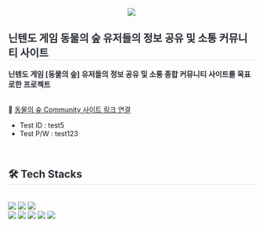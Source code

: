 <div align= "center">
    <img src="https://capsule-render.vercel.app/api?type=waving&color=18b300&height=240&text=동물의%20숲%20Community&animation=&fontColor=ffffff&fontSize=60" />
</div>
    
    
<div style="text-align: left;"> 
    <h2 style="border-bottom: 1px solid #d8dee4; color: #282d33;"> 닌텐도 게임 동물의 숲 유저들의 정보 공유 및 소통 커뮤니티 사이트 </h2>  
    <div style="font-weight: 700; font-size: 15px; text-align: left; color: #282d33;"> 닌텐도 게임 [동물의 숲] 유저들의 정보 공유 및 소통 종합 커뮤니티 사이트를 목표로한 프로젝트 </div> 
    <br/>
</div>

💚 [동물의 숲 Community 사이트 링크 연결](http://49.142.157.251:9090/javaclassJ15/)
- Test ID : test5
- Test P/W : test123
<br/>
<div style="text-align: left;">
    <h2 style="border-bottom: 1px solid #d8dee4; color: #282d33;"> 🛠️ Tech Stacks </h2>
    <br> 
    <div style="margin: ; text-align: left;" "text-align: left;"> 
        <img src="https://img.shields.io/badge/Java-007396?style=for-the-badge&logo=Java&logoColor=white">
        <img src="https://img.shields.io/badge/Apache Tomcat-F8DC75?style=for-the-badge&logo=Apache Tomcat&logoColor=white">
        <img src="https://img.shields.io/badge/MySQL-4479A1?style=for-the-badge&logo=MySQL&logoColor=white">
        <br/>
        <img src="https://img.shields.io/badge/HTML5-E34F26?style=for-the-badge&logo=HTML5&logoColor=white">
        <img src="https://img.shields.io/badge/CSS3-1572B6?style=for-the-badge&logo=CSS3&logoColor=white">
        <img src="https://img.shields.io/badge/jQuery-0769AD?style=for-the-badge&logo=jQuery&logoColor=white">
        <img src="https://img.shields.io/badge/Javascript-F7DF1E?style=for-the-badge&logo=Javascript&logoColor=white">
        <img src="https://img.shields.io/badge/Bootstrap-7952B3?style=for-the-badge&logo=Bootstrap&logoColor=white">
    </div>
</div>


